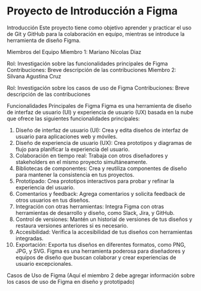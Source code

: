 # Proyecto de Introducción a Figma
Introducción
Este proyecto tiene como objetivo aprender y practicar el uso de Git y GitHub para la colaboración en equipo, mientras se introduce la herramienta de diseño Figma.

Miembros del Equipo
Miembro 1: Mariano Nicolas Diaz

Rol: Investigación sobre las funcionalidades principales de Figma
Contribuciones: Breve descripción de las contribuciones
Miembro 2: Silvana Agustina Cruz

Rol: Investigación sobre los casos de uso de Figma
Contribuciones: Breve descripción de las contribuciones

Funcionalidades Principales de Figma
Figma es una herramienta de diseño de interfaz de usuario (UI) y experiencia de usuario (UX) basada en la nube que ofrece las siguientes funcionalidades principales:
1. Diseño de interfaz de usuario (UI): Crea y edita diseños de interfaz de usuario para aplicaciones web y móviles.
2. Diseño de experiencia de usuario (UX): Crea prototipos y diagramas de flujo para planificar la experiencia del usuario.
3. Colaboración en tiempo real: Trabaja con otros diseñadores y stakeholders en el mismo proyecto simultáneamente.
4. Bibliotecas de componentes: Crea y reutiliza componentes de diseño para mantener la consistencia en tus proyectos.
5. Prototipado: Crea prototipos interactivos para probar y refinar la experiencia del usuario.
6. Comentarios y feedback: Agrega comentarios y solicita feedback de otros usuarios en tus diseños.
7. Integración con otras herramientas: Integra Figma con otras herramientas de desarrollo y diseño, como Slack, Jira, y GitHub.
8. Control de versiones: Mantén un historial de versiones de tus diseños y restaura versiones anteriores si es necesario.
9. Accesibilidad: Verifica la accesibilidad de tus diseños con herramientas integradas.
10. Exportación: Exporta tus diseños en diferentes formatos, como PNG, JPG, y SVG.
Figma es una herramienta poderosa para diseñadores y equipos de diseño que buscan colaborar y crear experiencias de usuario excepcionales.

Casos de Uso de Figma
(Aquí el miembro 2 debe agregar información sobre los casos de uso de Figma en diseño y prototipado)

